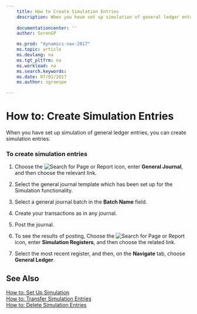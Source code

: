 ```yaml
---
    title: How to Create Simulation Entries 
    description: When you have set up simulation of general ledger entries, you can create simulation entries.
    
    documentationcenter: ''
    author: SorenGP

    ms.prod: "dynamics-nav-2017"
    ms.topic: article
    ms.devlang: na
    ms.tgt_pltfrm: na
    ms.workload: na
    ms.search.keywords:
    ms.date: 07/01/2017
    ms.author: sgroespe

---
```

# How to: Create Simulation Entries
When you have set up simulation of general ledger entries, you can create simulation entries.  
  
### To create simulation entries  
  
1.  Choose the ![Search for Page or Report](media/ui-search/search_small.png "Search for Page or Report icon") icon, enter **General Journal**, and then choose the relevant link.  
  
2.  Select the general journal template which has been set up for the Simulation functionality.  
  
3.  Select a general journal batch in the **Batch Name** field.  
  
4.  Create your transactions as in any journal.  
  
5.  Post the journal.  
  
6.  To see the results of posting, Choose the ![Search for Page or Report](media/ui-search/search_small.png "Search for Page or Report icon") icon, enter **Simulation Registers**, and then choose the related link.  
  
7.  Select the most recent register, and then, on the **Navigate** tab, choose **General Ledger**.  
  
## See Also  
 [How to: Set Up Simulation](how-to-set-up-simulation.md)   
 [How to: Transfer Simulation Entries](how-to-transfer-simulation-entries.md)   
 [How to: Delete Simulation Entries](how-to-delete-simulation-entries.md)